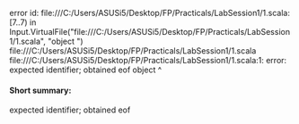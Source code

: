 error id: file:///C:/Users/ASUSi5/Desktop/FP/Practicals/LabSession1/1.scala:[7..7) in Input.VirtualFile("file:///C:/Users/ASUSi5/Desktop/FP/Practicals/LabSession1/1.scala", "object ")
file:///C:/Users/ASUSi5/Desktop/FP/Practicals/LabSession1/1.scala
file:///C:/Users/ASUSi5/Desktop/FP/Practicals/LabSession1/1.scala:1: error: expected identifier; obtained eof
object 
       ^
#### Short summary: 

expected identifier; obtained eof